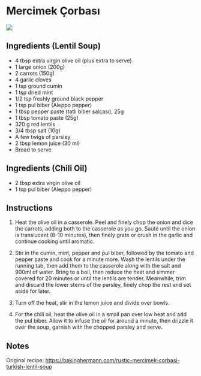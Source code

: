 # Mercimek Çorbası
![](https://bakinghermann.com/wp-content/uploads/2025/06/3e96a532-1a27-42c6-a372-e55f8bfd52dd_1080x1350-1-768x960.jpg)

## Ingredients (Lentil Soup)
- 4 tbsp extra virgin olive oil (plus extra to serve)
- 1 large onion (200g)
- 2 carrots (150g)
- 4 garlic cloves
- 1 tsp ground cumin
- 1 tsp dried mint
- 1/2 tsp freshly ground black pepper
- 1 tsp pul biber (Aleppo pepper)
- 1 tbsp pepper paste (tatlı biber salçası), 25g
- 1 tbsp tomato paste (25g)
- 320 g red lentils
- 3/4 tbsp salt (10g)
- A few twigs of parsley
- 2 tbsp lemon juice (30 ml)
- Bread to serve

## Ingredients (Chili Oil)
- 2 tbsp extra virgin olive oil
- 1 tsp pul biber (Aleppo pepper)

## Instructions
1. Heat the olive oil in a casserole. 
   Peel and finely chop the onion and dice the carrots, adding both to the casserole as you go. 
   Sauté until the onion is translucent (8-10 minutes), then finely grate or crush in the garlic and continue cooking until aromatic.

2. Stir in the cumin, mint, pepper and pul biber, followed by the tomato and pepper paste and cook for a minute more.
   Wash the lentils under the running tab, then add them to the casserole along with the salt and 900ml of water. 
   Bring to a boil, then reduce the heat and simmer covered for 20 minutes or until the lentils are tender. 
   Meanwhile, trim and discard the lower stems of the parsley, finely chop the rest and set aside for later.

3. Turn off the heat, stir in the lemon juice and divide over bowls.

4. For the chili oil, heat the olive oil in a small pan over low heat and add the pul biber. 
   Allow it to infuse the oil for around a minute, then drizzle it over the soup, garnish with the chopped parsley and serve.

## Notes
Original recipe: https://bakinghermann.com/rustic-mercimek-corbasi-turkish-lentil-soup